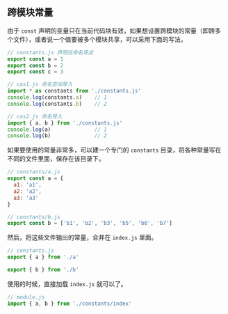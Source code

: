## 跨模块常量

由于 `const` 声明的变量只在当前代码块有效，如果想设置跨模块的常量（即跨多个文件），或者说一个值要被多个模块共享，可以采用下面的写法。

```js
// constants.js 声明后命名导出
export const a = 1
export const b = 2
export const c = 3

// cos1.js 命名空间导入
import * as constants from './constants.js'
console.log(constants.a)	// 1
console.log(constants.b)	// 2

// cos2.js 命名导入
import { a, b } from './constants.js'
console.log(a)				// 1
console.log(b)				// 2
```

如果要使用的常量非常多，可以建一个专门的 `constants` 目录，将各种常量写在不同的文件里面，保存在该目录下。

```js
// constants/a.js
export const a = {
  a1: 'a1',
  a2: 'a2',
  a3: 'a3'
}

// constants/b.js
export const b = ['b1', 'b2', 'b3', 'b5', 'b6', 'b7']
```

然后，将这些文件输出的常量，合并在 `index.js` 里面。

```js
// constants.js
export { a } from './a'

export { b } from './b'
```

使用的时候，直接加载 `index.js` 就可以了。

```js
// module.js
import { a, b } from './constants/index'
```
